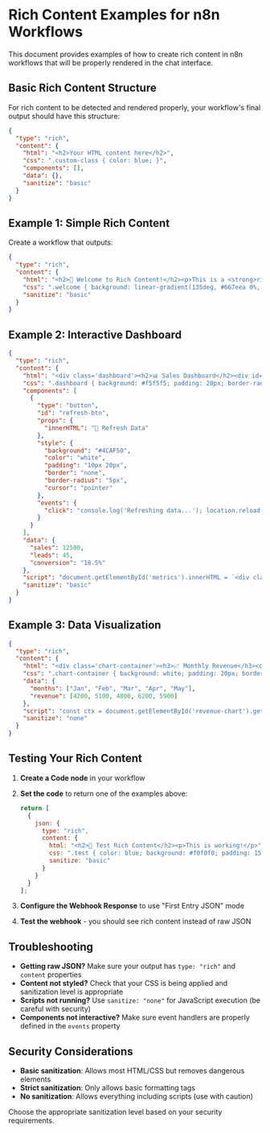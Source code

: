 # Rich Content Examples for n8n Workflows

This document provides examples of how to create rich content in n8n workflows that will be properly rendered in the chat interface.

## Basic Rich Content Structure

For rich content to be detected and rendered properly, your workflow's final output should have this structure:

```json
{
  "type": "rich",
  "content": {
    "html": "<h2>Your HTML content here</h2>",
    "css": ".custom-class { color: blue; }",
    "components": [],
    "data": {},
    "sanitize": "basic"
  }
}
```

## Example 1: Simple Rich Content

Create a workflow that outputs:

```json
{
  "type": "rich",
  "content": {
    "html": "<h2>🎯 Welcome to Rich Content!</h2><p>This is a <strong>rich content</strong> example.</p>",
    "css": ".welcome { background: linear-gradient(135deg, #667eea 0%, #764ba2 100%); color: white; padding: 20px; border-radius: 10px; }",
    "sanitize": "basic"
  }
}
```

## Example 2: Interactive Dashboard

```json
{
  "type": "rich",
  "content": {
    "html": "<div class='dashboard'><h2>📊 Sales Dashboard</h2><div id='metrics'></div></div>",
    "css": ".dashboard { background: #f5f5f5; padding: 20px; border-radius: 8px; } .metric { display: inline-block; margin: 10px; padding: 15px; background: white; border-radius: 5px; box-shadow: 0 2px 4px rgba(0,0,0,0.1); }",
    "components": [
      {
        "type": "button",
        "id": "refresh-btn",
        "props": {
          "innerHTML": "🔄 Refresh Data"
        },
        "style": {
          "background": "#4CAF50",
          "color": "white",
          "padding": "10px 20px",
          "border": "none",
          "border-radius": "5px",
          "cursor": "pointer"
        },
        "events": {
          "click": "console.log('Refreshing data...'); location.reload();"
        }
      }
    ],
    "data": {
      "sales": 12500,
      "leads": 45,
      "conversion": "18.5%"
    },
    "script": "document.getElementById('metrics').innerHTML = `<div class='metric'>Sales: $${data.sales}</div><div class='metric'>Leads: ${data.leads}</div><div class='metric'>Conversion: ${data.conversion}</div>`;",
    "sanitize": "basic"
  }
}
```

## Example 3: Data Visualization

```json
{
  "type": "rich",
  "content": {
    "html": "<div class='chart-container'><h3>📈 Monthly Revenue</h3><canvas id='revenue-chart'></canvas></div>",
    "css": ".chart-container { background: white; padding: 20px; border-radius: 8px; box-shadow: 0 2px 8px rgba(0,0,0,0.1); }",
    "data": {
      "months": ["Jan", "Feb", "Mar", "Apr", "May"],
      "revenue": [4200, 5100, 4800, 6200, 5900]
    },
    "script": "const ctx = document.getElementById('revenue-chart').getContext('2d'); const chart = new Chart(ctx, { type: 'line', data: { labels: data.months, datasets: [{ label: 'Revenue', data: data.revenue, borderColor: '#3498db', fill: false }] } });",
    "sanitize": "none"
  }
}
```

## Testing Your Rich Content

1. **Create a Code node** in your workflow
2. **Set the code** to return one of the examples above:
   ```javascript
   return [
     {
       json: {
         type: "rich",
         content: {
           html: "<h2>🎯 Test Rich Content</h2><p>This is working!</p>",
           css: ".test { color: blue; background: #f0f0f0; padding: 15px; border-radius: 5px; }",
           sanitize: "basic"
         }
       }
     }
   ];
   ```

3. **Configure the Webhook Response** to use "First Entry JSON" mode
4. **Test the webhook** - you should see rich content instead of raw JSON

## Troubleshooting

- **Getting raw JSON?** Make sure your output has `type: "rich"` and `content` properties
- **Content not styled?** Check that your CSS is being applied and sanitization level is appropriate
- **Scripts not running?** Use `sanitize: "none"` for JavaScript execution (be careful with security)
- **Components not interactive?** Make sure event handlers are properly defined in the `events` property

## Security Considerations

- **Basic sanitization**: Allows most HTML/CSS but removes dangerous elements
- **Strict sanitization**: Only allows basic formatting tags
- **No sanitization**: Allows everything including scripts (use with caution)

Choose the appropriate sanitization level based on your security requirements. 